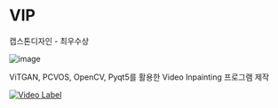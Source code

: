 # VIP
캡스톤디자인 - 최우수상

![image](https://github.com/hyul77/VIP/assets/100561170/b31d41ea-a61e-40bd-89d8-bbdfe88bb599)



ViTGAN, PCVOS, OpenCV, Pyqt5를 활용한 Video Inpainting 프로그램 제작

[![Video Label](http://img.youtube.com/vi/BL2Myew0cjo/0.jpg)](https://youtu.be/BL2Myew0cjo)

